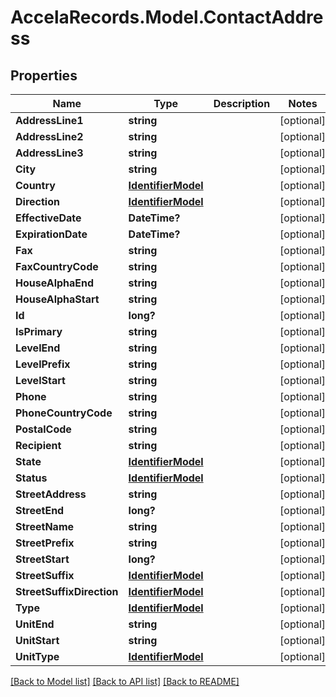 # AccelaRecords.Model.ContactAddress
## Properties

Name | Type | Description | Notes
------------ | ------------- | ------------- | -------------
**AddressLine1** | **string** |  | [optional] 
**AddressLine2** | **string** |  | [optional] 
**AddressLine3** | **string** |  | [optional] 
**City** | **string** |  | [optional] 
**Country** | [**IdentifierModel**](IdentifierModel.md) |  | [optional] 
**Direction** | [**IdentifierModel**](IdentifierModel.md) |  | [optional] 
**EffectiveDate** | **DateTime?** |  | [optional] 
**ExpirationDate** | **DateTime?** |  | [optional] 
**Fax** | **string** |  | [optional] 
**FaxCountryCode** | **string** |  | [optional] 
**HouseAlphaEnd** | **string** |  | [optional] 
**HouseAlphaStart** | **string** |  | [optional] 
**Id** | **long?** |  | [optional] 
**IsPrimary** | **string** |  | [optional] 
**LevelEnd** | **string** |  | [optional] 
**LevelPrefix** | **string** |  | [optional] 
**LevelStart** | **string** |  | [optional] 
**Phone** | **string** |  | [optional] 
**PhoneCountryCode** | **string** |  | [optional] 
**PostalCode** | **string** |  | [optional] 
**Recipient** | **string** |  | [optional] 
**State** | [**IdentifierModel**](IdentifierModel.md) |  | [optional] 
**Status** | [**IdentifierModel**](IdentifierModel.md) |  | [optional] 
**StreetAddress** | **string** |  | [optional] 
**StreetEnd** | **long?** |  | [optional] 
**StreetName** | **string** |  | [optional] 
**StreetPrefix** | **string** |  | [optional] 
**StreetStart** | **long?** |  | [optional] 
**StreetSuffix** | [**IdentifierModel**](IdentifierModel.md) |  | [optional] 
**StreetSuffixDirection** | [**IdentifierModel**](IdentifierModel.md) |  | [optional] 
**Type** | [**IdentifierModel**](IdentifierModel.md) |  | [optional] 
**UnitEnd** | **string** |  | [optional] 
**UnitStart** | **string** |  | [optional] 
**UnitType** | [**IdentifierModel**](IdentifierModel.md) |  | [optional] 

[[Back to Model list]](../README.md#documentation-for-models) [[Back to API list]](../README.md#documentation-for-api-endpoints) [[Back to README]](../README.md)

